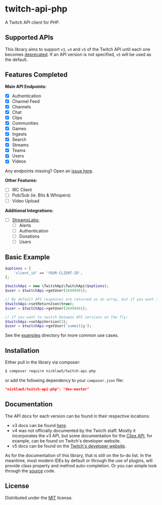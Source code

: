 # twitch-api-php

A Twitch API client for PHP.

## Supported APIs

This library aims to support `v3`, `v4` and `v5` of the Twitch API until each one becomes [deprecated](https://dev.twitch.tv/docs#which-api-version-can-you-use). If an API version is not specified, `v5` will be used as the default.

## Features Completed

**Main API Endpoints:**
- [x] Authentication
- [x] Channel Feed
- [x] Channels
- [x] Chat
- [x] Clips
- [x] Communities
- [x] Games
- [x] Ingests
- [x] Search
- [x] Streams
- [x] Teams
- [x] Users
- [x] Videos

Any endpoints missing? Open an [issue here](https://github.com/nicklaw5/twitch-api-php/issues).

**Other Features:**
- [ ] IRC Client
- [ ] Pub/Sub (ie. Bits & Whispers)
- [ ] Video Upload

**Additional Integrations:**
- [ ] [StreamsLabs:](https://twitchalerts.readme.io/docs/getting-started)
  - [ ] Alerts
  - [ ] Authentication
  - [ ] Donations
  - [ ] Users

## Basic Example

```php
$options = [
    'client_id' => 'YOUR-CLIENT-ID',
];

$twitchApi = new \TwitchApi\TwitchApi($options);
$user = $twitchApi->getUser(26490481);

// By default API responses are returned as an array, but if you want the raw JSON instead:
$twitchApi->setReturnJson(true);
$user = $twitchApi->getUser(26490481);

// If you want to switch between API versions on the fly:
$twitchApi->setApiVersion(3);
$user = $twitchApi->getUser('summit1g');

```

See the [examples](examples) directory for more common use cases.

## Installation

Either pull in the library via composer:
```bash
$ composer require nicklaw5/twitch-api-php

```
or add the following dependency to your `composer.json` file:
```json
"nicklaw5/twitch-api-php": "dev-master"
```

## Documentation

The API docs for each version can be found in their respective locations:

- v3 docs can be found [here](https://dev.twitch.tv/docs/v3).
- v4 was not officially documented by the Twicth staff. Mostly it incorporates the v3 API, but some documentation for the [Clips API](https://dev.twitch.tv/docs/v5/guides/clips-discovery/), for example, can be found on Twitch's developer website.
- v5 docs can be found on the [Twitch's developer website](https://dev.twitch.tv/docs/).

As for the documentation of this library, that is still on the to-do list. In the meantime, most modern IDEs by default or through the use of plugins, will provide class property and method auto-completion. Or you can simple look through the [source](src) code.

## License

Distributed under the [MIT](LICENSE) license.
